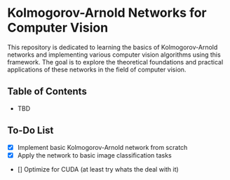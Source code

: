 # Kolmogorov-Arnold Networks for Computer Vision

This repository is dedicated to learning the basics of Kolmogorov-Arnold networks and implementing various computer vision algorithms using this framework. The goal is to explore the theoretical foundations and practical applications of these networks in the field of computer vision.

## Table of Contents

- TBD

## To-Do List

- [x] Implement basic Kolmogorov-Arnold network from scratch
- [x] Apply the network to basic image classification tasks
- [] Optimize for CUDA (at least try whats the deal with it)
